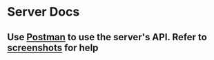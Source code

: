 # Server Docs

## Use [Postman](https://www.getpostman.com/) to use the server's API. Refer to  [screenshots](https://github.com/sa-webb/DimensionalAnalysisApp/blob/master/docs/server/screenshots) for help